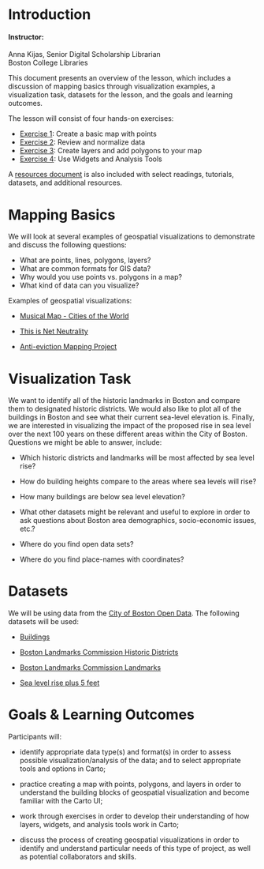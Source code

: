 # **Introduction**

#### Instructor:  
Anna Kijas, Senior Digital Scholarship Librarian  
Boston College Libraries


This document presents an overview of the lesson, which includes a discussion of mapping basics through visualization examples, a visualization task, datasets for the lesson, and the goals and learning outcomes.

The lesson will consist of four hands-on exercises:

* [Exercise 1](exercise-1.md): Create a basic map with points
* [Exercise 2](exercise-2.md): Review and normalize data
* [Exercise 3](exercise-3.md): Create layers and add polygons to your map
* [Exercise 4](exercise-4.md): Use Widgets and Analysis Tools

A [resources document](resources.md) is also included with select readings, tutorials, datasets, and additional resources.

# **Mapping Basics**

We will look at several examples of geospatial visualizations to demonstrate and discuss the following questions:

* What are points, lines, polygons, layers?
* What are common formats for GIS data?
* Why would you use points vs. polygons in a map? 
* What kind of data can you visualize?

Examples of geospatial visualizations:

* [Musical Map - Cities of the World ](https://eliotvb.carto.com/viz/971d1556-0959-11e5-b1a4-0e9d821ea90d/embed_map)

* [This is Net Neutrality](https://www.thisisnetneutrality.org/)

* [Anti-eviction Mapping Project](http://www.antievictionmappingproject.net/ellis.html)

# **Visualization Task**

We want to identify all of the historic landmarks in Boston and compare them to designated historic districts. We would also like to plot all of the buildings in Boston and see what their current sea-level elevation is. Finally, we are interested in visualizing the impact of the proposed rise in sea level over the next 100 years on these different areas within the City of Boston. Questions we might be able to answer, include:

* Which historic districts and landmarks will be most affected by sea level rise?

* How do building heights compare to the areas where sea levels will rise?

* How many buildings are below sea level elevation?

* What other datasets might be relevant and useful to explore in order to ask questions about Boston area demographics, socio-economic issues, etc.?

* Where do you find open data sets?

* Where do you find place-names with coordinates?

# **Datasets**

We will be using data from the [City of Boston Open Data](https://data.boston.gov/group/geospatial). The following datasets will be used:

* [Buildings](https://data.boston.gov/dataset/buildings)

* [Boston Landmarks Commission Historic Districts](https://data.boston.gov/dataset/boston-landmarks-commission-blc-historic-districts)

* [Boston Landmarks Commission Landmarks](https://data.boston.gov/dataset/boston-landmarks-commission-blc-landmarks)

* [Sea level rise plus 5 feet](https://data.boston.gov/dataset/sea-level-rise-plus-5-feet)


# **Goals & Learning Outcomes**

Participants will:

* identify appropriate data type(s) and format(s) in order to assess possible visualization/analysis of the data; and to select appropriate tools and options in Carto;

* practice creating a map with points, polygons, and layers in order to
understand the building blocks of geospatial visualization and become familiar with the Carto UI;

* work through exercises in order to develop their understanding of how layers, widgets, and analysis tools work in Carto;

* discuss the process of creating geospatial visualizations in order to identify and understand particular needs of this type of project, as well as potential collaborators and skills.

